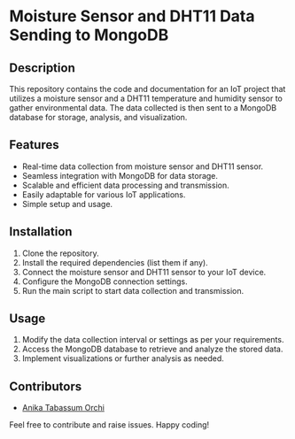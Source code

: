 # Moisture Sensor and DHT11 Data Sending to MongoDB

## Description

This repository contains the code and documentation for an IoT project that utilizes a moisture sensor and a DHT11 temperature and humidity sensor to gather environmental data. The data collected is then sent to a MongoDB database for storage, analysis, and visualization.

## Features

- Real-time data collection from moisture sensor and DHT11 sensor.
- Seamless integration with MongoDB for data storage.
- Scalable and efficient data processing and transmission.
- Easily adaptable for various IoT applications.
- Simple setup and usage.

## Installation

1. Clone the repository.
2. Install the required dependencies (list them if any).
3. Connect the moisture sensor and DHT11 sensor to your IoT device.
4. Configure the MongoDB connection settings.
5. Run the main script to start data collection and transmission.

## Usage

1. Modify the data collection interval or settings as per your requirements.
2. Access the MongoDB database to retrieve and analyze the stored data.
3. Implement visualizations or further analysis as needed.

## Contributors

- [Anika Tabassum Orchi](https://github.com/anikatabassum19)


Feel free to contribute and raise issues. Happy coding!

